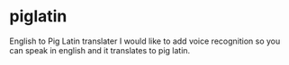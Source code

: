 # piglatin
English to Pig Latin translater
I would like to add voice recognition so you can speak in english and it translates to pig latin.
